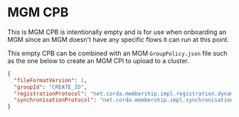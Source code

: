 # MGM CPB

This is MGM CPB is intentionally empty and is for use when onboarding an MGM since an MGM doesn't have any specific flows it can run at this point.

This empty CPB can be combined with an MGM `GroupPolicy.json` file such as the one below to create an MGM CPI to upload to a cluster.
``` json
{
  "fileFormatVersion": 1,
  "groupId": "CREATE_ID",
  "registrationProtocol": "net.corda.membership.impl.registration.dynamic.mgm.MGMRegistrationService",
  "synchronisationProtocol": "net.corda.membership.impl.synchronisation.MgmSynchronisationServiceImpl"
}
```